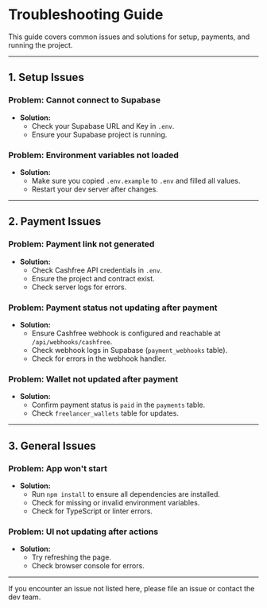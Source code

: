 # Troubleshooting Guide

This guide covers common issues and solutions for setup, payments, and running the project.

---

## 1. Setup Issues

### Problem: Cannot connect to Supabase
- **Solution:**
  - Check your Supabase URL and Key in `.env`.
  - Ensure your Supabase project is running.

### Problem: Environment variables not loaded
- **Solution:**
  - Make sure you copied `.env.example` to `.env` and filled all values.
  - Restart your dev server after changes.

---

## 2. Payment Issues

### Problem: Payment link not generated
- **Solution:**
  - Check Cashfree API credentials in `.env`.
  - Ensure the project and contract exist.
  - Check server logs for errors.

### Problem: Payment status not updating after payment
- **Solution:**
  - Ensure Cashfree webhook is configured and reachable at `/api/webhooks/cashfree`.
  - Check webhook logs in Supabase (`payment_webhooks` table).
  - Check for errors in the webhook handler.

### Problem: Wallet not updated after payment
- **Solution:**
  - Confirm payment status is `paid` in the `payments` table.
  - Check `freelancer_wallets` table for updates.

---

## 3. General Issues

### Problem: App won't start
- **Solution:**
  - Run `npm install` to ensure all dependencies are installed.
  - Check for missing or invalid environment variables.
  - Check for TypeScript or linter errors.

### Problem: UI not updating after actions
- **Solution:**
  - Try refreshing the page.
  - Check browser console for errors.

---

If you encounter an issue not listed here, please file an issue or contact the dev team. 